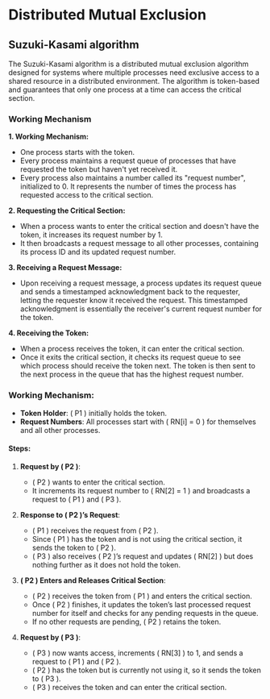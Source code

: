 # Distributed Mutual Exclusion

## Suzuki-Kasami algorithm

The Suzuki-Kasami algorithm is a distributed mutual exclusion algorithm
designed for systems where multiple processes need exclusive access to a
shared resource in a distributed environment. The algorithm is token-based
and guarantees that only one process at a time can access the critical
section.

### Working Mechanism

**1. Working Mechanism:**

- One process starts with the token.
- Every process maintains a request queue of processes that have requested the token
  but haven't yet received it.
- Every process also maintains a number called its "request number", initialized to 0.
  It represents the number of times the process has requested access to the critical
  section.

**2. Requesting the Critical Section:**

- When a process wants to enter the critical section and doesn't have the token, it
  increases its request number by 1.
- It then broadcasts a request message to all other processes, containing its process ID and its updated request number.

**3. Receiving a Request Message:**

- Upon receiving a request message, a process updates its request queue and sends a
  timestamped acknowledgment back to the requester, letting the requester know it
  received the request. This timestamped acknowledgment is essentially the receiver's
  current request number for the token.

**4. Receiving the Token:**

- When a process receives the token, it can enter the critical section.
- Once it exits the critical section, it checks its request queue to see which process
  should receive the token next. The token is then sent to the next process in the queue
  that has the highest request number.

### Working Mechanism:

- **Token Holder**: \( P1 \) initially holds the token.
- **Request Numbers**: All processes start with \( RN[i] = 0 \) for themselves and all other processes.

#### Steps:

1. **Request by \( P2 \)**:

   - \( P2 \) wants to enter the critical section.
   - It increments its request number to \( RN[2] = 1 \) and broadcasts a request to \( P1 \) and \( P3 \).

2. **Response to \( P2 \)’s Request**:

   - \( P1 \) receives the request from \( P2 \).
   - Since \( P1 \) has the token and is not using the critical section, it sends the token to \( P2 \).
   - \( P3 \) also receives \( P2 \)’s request and updates \( RN[2] \) but does nothing further as it does not hold the token.

3. **\( P2 \) Enters and Releases Critical Section**:

   - \( P2 \) receives the token from \( P1 \) and enters the critical section.
   - Once \( P2 \) finishes, it updates the token’s last processed request number for itself and checks for any pending requests in the queue.
   - If no other requests are pending, \( P2 \) retains the token.

4. **Request by \( P3 \)**:
   - \( P3 \) now wants access, increments \( RN[3] \) to 1, and sends a request to \( P1 \) and \( P2 \).
   - \( P2 \) has the token but is currently not using it, so it sends the token to \( P3 \).
   - \( P3 \) receives the token and can enter the critical section.
